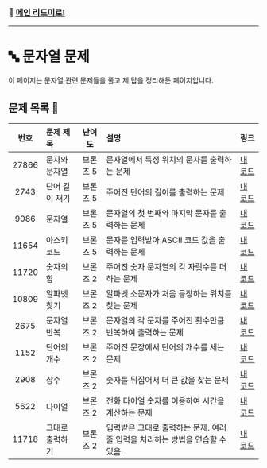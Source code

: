 ### 🚀 [메인 리드미로!](../../README.md)

---

# 🔤 문자열 문제 

이 페이지는 문자열 관련 문제들을 풀고 제 답을 정리해둔 페이지입니다.

##  문제 목록 📝

| 번호  | 문제 제목                  | 난이도    | 설명 | 링크                            |
|:-----:|:---------------------------|:---------:|:--------------------------------|:-----------------------------|
| 27866 | 문자와 문자열              | 브론즈 5  |문자열에서 특정 위치의 문자를 출력하는 문제| [내 코드](./Problem27866.cpp) |
| 2743  | 단어 길이 재기             | 브론즈 5  |주어진 단어의 길이를 출력하는 문제| [내 코드](./Problem2743.cpp) |
| 9086  | 문자열                     | 브론즈 5  |문자열의 첫 번째와 마지막 문자를 출력하는 문제| [내 코드](./Problem9086.cpp) |
| 11654 | 아스키 코드                | 브론즈 5  |문자를 입력받아 ASCII 코드 값을 출력하는 문제| [내 코드](./Problem11654.cpp) |
| 11720 | 숫자의 합                  | 브론즈 2  |주어진 숫자 문자열의 각 자릿수를 더하는 문제| [내 코드](./Problem11720.cpp) |
| 10809 | 알파벳 찾기                | 브론즈 2  |알파벳 소문자가 처음 등장하는 위치를 찾는 문제| [내 코드](./Problem10809.cpp) |
| 2675  | 문자열 반복                | 브론즈 2  |문자열의 각 문자를 주어진 횟수만큼 반복하여 출력하는 문제| [내 코드](./Problem2675.cpp) |
| 1152  | 단어의 개수                | 브론즈 2  |주어진 문장에서 단어의 개수를 세는 문제| [내 코드](./Problem1152.cpp) |
| 2908  | 상수                       | 브론즈 2  |숫자를 뒤집어서 더 큰 값을 찾는 문제| [내 코드](./Problem2908.cpp) |
| 5622  | 다이얼                     | 브론즈 2  |전화 다이얼 숫자를 이용하여 시간을 계산하는 문제| [내 코드](./Problem5622.cpp) |
| 11718 | 그대로 출력하기            | 브론즈 2  |입력받은 그대로 출력하는 문제. 여러 줄 입력을 처리하는 방법을 연습할 수 있음.| [내 코드](./Problem11718.cpp) |
